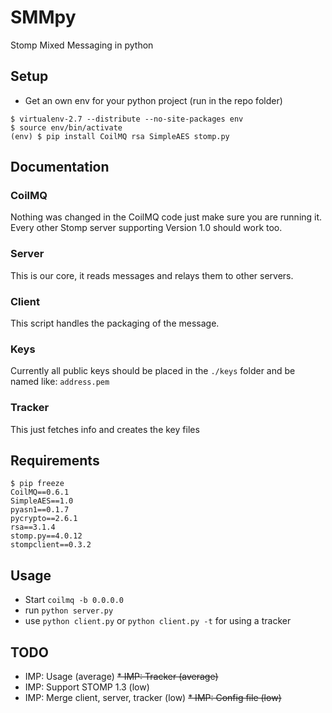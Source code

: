 # SMMpy
Stomp Mixed Messaging in python

## Setup
- Get an own env for your python project (run in the repo folder)
```
$ virtualenv-2.7 --distribute --no-site-packages env
$ source env/bin/activate
(env) $ pip install CoilMQ rsa SimpleAES stomp.py
```

## Documentation
### CoilMQ
Nothing was changed in the CoilMQ code just make sure you are running it.
Every other Stomp server supporting Version 1.0 should work too.

### Server
This is our core, it reads messages and relays them to other servers.

### Client
This script handles the packaging of the message.

### Keys
Currently all public keys should be placed in the `./keys` folder and be named like:
`address.pem`

### Tracker
This just fetches info and creates the key files

## Requirements
```
$ pip freeze
CoilMQ==0.6.1
SimpleAES==1.0
pyasn1==0.1.7
pycrypto==2.6.1
rsa==3.1.4
stomp.py==4.0.12
stompclient==0.3.2
```

## Usage
- Start `coilmq -b 0.0.0.0`
- run `python server.py`
- use `python client.py` or `python client.py -t` for using a tracker

## TODO
* IMP: Usage (average)
~~* IMP: Tracker (average)~~
* IMP: Support STOMP 1.3 (low)
* IMP: Merge client, server, tracker (low)
~~* IMP: Config file (low)~~
